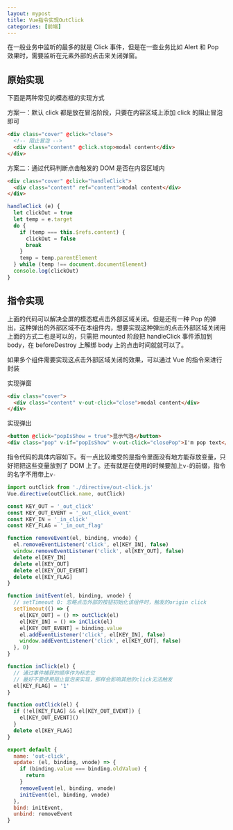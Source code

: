 ```yaml
---
layout: mypost
title: Vue指令实现OutClick
categories: [前端]
---
```


在一般业务中监听的最多的就是 Click 事件，但是在一些业务比如 Alert 和 Pop 效果时，需要监听在元素外部的点击来关闭弹窗。

## 原始实现

下面是两种常见的模态框的实现方式

方案一：默认 click 都是放在冒泡阶段，只要在内容区域上添加 click 的阻止冒泡即可

```html
<div class="cover" @click="close">
  <!-- 阻止冒泡 -->
  <div class="content" @click.stop>modal content</div>
</div>
```

方案二：通过代码判断点击触发的 DOM 是否在内容区域内

```html
<div class="cover" @click="handleClick">
  <div class="content" ref="content">modal content</div>
</div>
```

```js
handleClick (e) {
  let clickOut = true
  let temp = e.target
  do {
    if (temp === this.$refs.content) {
      clickOut = false
      break
    }
    temp = temp.parentElement
  } while (temp !== document.documentElement)
  console.log(clickOut)
}
```

## 指令实现

上面的代码可以解决全屏的模态框点击外部区域关闭。但是还有一种 Pop 的弹出，这种弹出的外部区域不在本组件内，想要实现这种弹出的点击外部区域关闭用上面的方式二也是可以的，只需把 mounted 阶段把 handleClick 事件添加到 body，在 beforeDestroy 上解绑 body 上的点击时间就就可以了。

如果多个组件需要实现这点击外部区域关闭的效果，可以通过 Vue 的指令来进行封装

实现弹窗

```html
<div class="cover">
  <div class="content" v-out-click="close">modal content</div>
</div>
```

实现弹出

```html
<button @click="popIsShow = true">显示气泡</button>
<div class="pop" v-if="popIsShow" v-out-click="closePop">I'm pop text</div>
```

指令代码的具体内容如下。有一点比较难受的是指令里面没有地方能存放变量，只好把把这些变量放到了 DOM 上了。还有就是在使用的时候要加上`v-`的前缀，指令的名字不用带上`v-`

```js
import outClick from './directive/out-click.js'
Vue.directive(outClick.name, outClick)
```

```js
const KEY_OUT = '_out_click'
const KEY_OUT_EVENT = '_out_click_event'
const KEY_IN = '_in_click'
const KEY_FLAG = '_in_out_flag'

function removeEvent(el, binding, vnode) {
  el.removeEventListener('click', el[KEY_IN], false)
  window.removeEventListener('click', el[KEY_OUT], false)
  delete el[KEY_IN]
  delete el[KEY_OUT]
  delete el[KEY_OUT_EVENT]
  delete el[KEY_FLAG]
}

function initEvent(el, binding, vnode) {
  // setTimeout 0: 忽略点击外部的按钮初始化该组件时，触发的origin click
  setTimeout(() => {
    el[KEY_OUT] = () => outClick(el)
    el[KEY_IN] = () => inClick(el)
    el[KEY_OUT_EVENT] = binding.value
    el.addEventListener('click', el[KEY_IN], false)
    window.addEventListener('click', el[KEY_OUT], false)
  }, 0)
}

function inClick(el) {
  // 通过事件捕获的顺序作为标志位
  // 最好不要使用阻止冒泡来实现，那样会影响其他的click无法触发
  el[KEY_FLAG] = '1'
}

function outClick(el) {
  if (!el[KEY_FLAG] && el[KEY_OUT_EVENT]) {
    el[KEY_OUT_EVENT]()
  }
  delete el[KEY_FLAG]
}

export default {
  name: 'out-click',
  update: (el, binding, vnode) => {
    if (binding.value === binding.oldValue) {
      return
    }
    removeEvent(el, binding, vnode)
    initEvent(el, binding, vnode)
  },
  bind: initEvent,
  unbind: removeEvent
}
```
